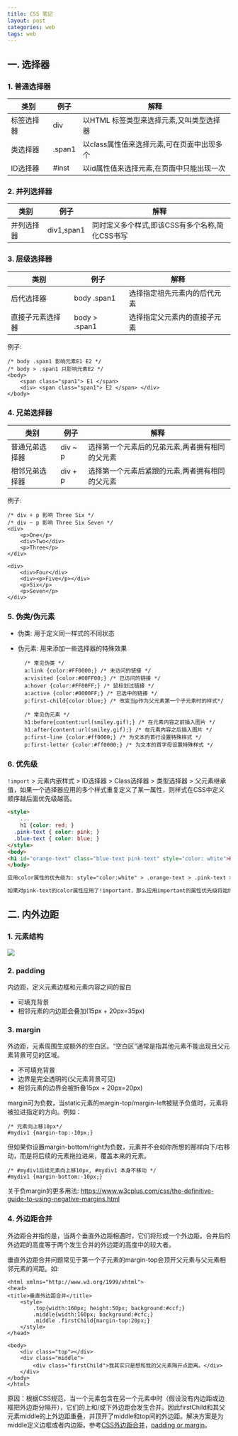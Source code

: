 ```yaml
---
title: CSS 笔记
layout: post
categories: web
tags: web
---
```


## 一. 选择器

### 1. 普通选择器


| 类别 | 例子 | 解释 |
| ------| ------ | ------ |
| 标签选择器 | div | 以HTML 标签类型来选择元素,又叫类型选择器 |
| 类选择器 | .span1 | 以class属性值来选择元素,可在页面中出现多个 |
| ID选择器 | #inst | 以id属性值来选择元素,在页面中只能出现一次 |

<!--more-->

### 2. 并列选择器

| 类别 | 例子 | 解释 |
| ------| ------ | ------ |
| 并列选择器 | div1,span1 | 同时定义多个样式,即该CSS有多个名称,简化CSS书写 |

### 3. 层级选择器

| 类别 | 例子 | 解释 |
| ------| ------ | ------ |
| 后代选择器 | body .span1 | 选择指定祖先元素内的后代元素 |
| 直接子元素选择器 | body > .span1 | 选择指定父元素内的直接子元素 |

例子:

	/* body .span1 影响元素E1 E2 */
	/* body > .span1 只影响元素E2 */ 
	<body>
		<span class="span1"> E1 </span>
		<div> <span class="span1"> E2 </span> </div>
	</body>

### 4. 兄弟选择器

| 类别 | 例子 | 解释 |
| ------| ------ | ------ |
| 普通兄弟选择器 | div ~ p | 选择第一个元素后的兄弟元素,两者拥有相同的父元素 |
| 相邻兄弟选择器 | div + p | 选择第一个元素后紧跟的元素,两者拥有相同的父元素 |

例子:

	/* div + p 影响 Three Six */
	/* div ~ p 影响 Three Six Seven */
	<div>
	    <p>One</p>
	    <div>Two</div>
	    <p>Three</p>
	</div>
	
	<div>
	    <div>Four</div>
	    <div><p>Five</p></div>
	    <p>Six</p>
	    <p>Seven</p>
	</div>
		
### 5. 伪类/伪元素

- 伪类: 用于定义同一样式的不同状态
- 伪元素: 用来添加一些选择器的特殊效果
		
		/* 常见伪类 */
		a:link {color:#FF0000;} /* 未访问的链接 */
		a:visited {color:#00FF00;} /* 已访问的链接 */
		a:hover {color:#FF00FF;} /* 鼠标划过链接 */
		a:active {color:#0000FF;} /* 已选中的链接 */
		p:first-child{color:blue;} /* 改变当p作为父元素第一个子元素时的样式*/ 
			
		/* 常见伪元素 */
		h1:before{content:url(smiley.gif);} /* 在元素内容之前插入图片 */
		h1:after{content:url(smiley.gif);} /* 在元素内容之后插入图片 */
		p:first-line {color:#ff0000;} /* 为文本的首行设置特殊样式 */
		p:first-letter {color:#ff0000;} /* 为文本的首字母设置特殊样式 */

### 6. 优先级

`!import` > 元素内嵌样式 > ID选择器 > Class选择器 > 类型选择器 > 父元素继承值，如果一个选择器应用的多个样式重复定义了某一属性，则样式在CSS中定义顺序越后面优先级越高。

```HTML
<style>
	...
	h1 {color: red; }
  .pink-text { color: pink; }
  .blue-text { color: blue; }
</style>
<body>
<h1 id="orange-text" class="blue-text pink-text" style="color: white">Hello World!</h1>
</body>

应用color属性的优先级为: style="color:white" > .orange-text > .pink-text > blue-text > h1类型选择器 > 从body继承color值

如果对pink-text的color属性应用了!important，那么应用important的属性优先级将始终最高!
```





## 二. 内外边距

### 1. 元素结构

 ![](/assets/image/css/css-padding-margin.gif "")

### 2. padding

内边距，定义元素边框和元素内容之间的留白

  - 可填充背景
  - 相邻元素的内边距会叠加(15px + 20px=35px)
 
### 3. margin

外边距，元素周围生成额外的空白区。“空白区”通常是指其他元素不能出现且父元素背景可见的区域。

  - 不可填充背景
  - 边界是完全透明的(父元素背景可见)
  - 相邻元素的边界会被折叠15px + 20px=20px)

margin可为负数，当static元素的margin-top/margin-left被赋予负值时，元素将被拉进指定的方向。例如：

	/* 元素向上移10px*/
	#mydiv1 {margin-top:-10px;}

但如果你设置margin-bottom/right为负数，元素并不会如你所想的那样向下/右移动，而是将后续的元素拖拉进来，覆盖本来的元素。

	/* #mydiv1后续元素向上移10px, #mydiv1 本身不移动 */
	#mydiv1 {margin-bottom:-10px;}

关于负margin的更多用法: https://www.w3cplus.com/css/the-definitive-guide-to-using-negative-margins.html

### 4. 外边距合并

外边距合并指的是，当两个垂直外边距相遇时，它们将形成一个外边距。合并后的外边距的高度等于两个发生合并的外边距的高度中的较大者。

垂直外边距合并问题常见于第一个子元素的margin-top会顶开父元素与父元素相邻元素的间距。如:
	
	<html xmlns="http://www.w3.org/1999/xhtml">
	<head>
	<title>垂直外边距合并</title>
		<style>
			.top{width:160px; height:50px; background:#ccf;}
			.middle{width:160px; background:#cfc;}
			.middle .firstChild{margin-top:20px;}
		</style>
	</head>
	 
	<body>
		<div class="top"></div>
		<div class="middle">
			<div class="firstChild">我其实只是想和我的父元素隔开点距离。</div>
		</div>
	</body>
	</html>

原因：根据CSS规范，当一个元素包含在另一个元素中时（假设没有内边距或边框把外边距分隔开），它们的上和/或下外边距会发生合并。因此firstChild和其父元素middle的上外边距重叠，并顶开了middle和top间的外边距。解决方案是为middle定义边框或者内边距。参考[CSS外边距合并]，[padding or margin]。



[CSS外边距合并]: http://www.w3school.com.cn/css/css_margin_collapsing.asp
[padding or margin]: http://www.hicss.net/use-margin-or-padding/

